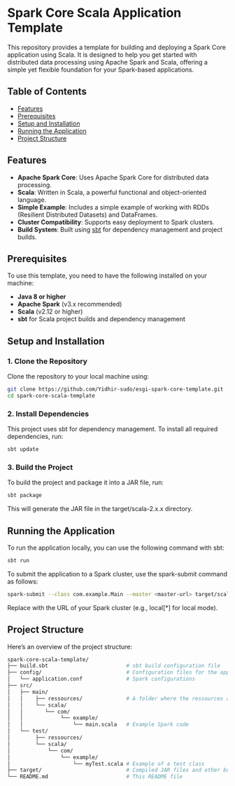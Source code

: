 # Spark Core Scala Application Template

This repository provides a template for building and deploying a Spark Core application using Scala. It is designed to help you get started with distributed data processing using Apache Spark and Scala, offering a simple yet flexible foundation for your Spark-based applications.

## Table of Contents

- [Features](#features)
- [Prerequisites](#prerequisites)
- [Setup and Installation](#setup-and-installation)
- [Running the Application](#running-the-application)
- [Project Structure](#project-structure)

## Features

- **Apache Spark Core**: Uses Apache Spark Core for distributed data processing.
- **Scala**: Written in Scala, a powerful functional and object-oriented language.
- **Simple Example**: Includes a simple example of working with RDDs (Resilient Distributed Datasets) and DataFrames.
- **Cluster Compatibility**: Supports easy deployment to Spark clusters.
- **Build System**: Built using [sbt](https://www.scala-sbt.org/) for dependency management and project builds.

## Prerequisites

To use this template, you need to have the following installed on your machine:

- **Java 8 or higher**
- **Apache Spark** (v3.x recommended)
- **Scala** (v2.12 or higher)
- **sbt** for Scala project builds and dependency management

## Setup and Installation

### 1. Clone the Repository

Clone the repository to your local machine using:

```bash
git clone https://github.com/Yidhir-sudo/esgi-spark-core-template.git
cd spark-core-scala-template
```
### 2. Install Dependencies

This project uses sbt for dependency management. To install all required dependencies, run:

```bash
sbt update
```

### 3. Build the Project
To build the project and package it into a JAR file, run:

```bash
sbt package
```

This will generate the JAR file in the target/scala-2.x.x directory.

## Running the Application

To run the application locally, you can use the following command with sbt:

```bash
sbt run
```

To submit the application to a Spark cluster, use the spark-submit command as follows:

```bash
spark-submit --class com.example.Main --master <master-url> target/scala-2.x.x/esgi-spark-core-template-assembly-1.0.jar
```

Replace <master-url> with the URL of your Spark cluster (e.g., local[*] for local mode).

## Project Structure

Here’s an overview of the project structure:

```bash
spark-core-scala-template/
├── build.sbt                         # sbt build configuration file
├── config/                           # Configuration files for the application
│   └── application.conf              # Spark configurations
├── src/
│   ├── main/
│   │    ├── ressources/              # A folder where the ressources and the configuration of the project are saved
│   │    └── scala/
│   │       └── com/
│   │            └── example/
│   │                └── main.scala   # Example Spark code
│   └── test/
│        ├── ressources/
│        └── scala/
│            └── com/
│                └── example/
│                    └── myTest.scala # Example of a test class
├── target/                           # Compiled JAR files and other build artifacts
└── README.md                         # This README file
```
